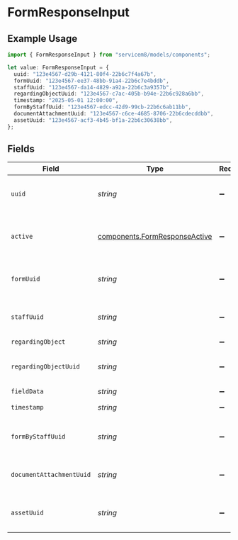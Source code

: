 # FormResponseInput

## Example Usage

```typescript
import { FormResponseInput } from "servicem8/models/components";

let value: FormResponseInput = {
  uuid: "123e4567-d29b-4121-80f4-22b6c7f4a67b",
  formUuid: "123e4567-ee37-48bb-91a4-22b6c7e4bddb",
  staffUuid: "123e4567-da14-4829-a92a-22b6c3a9357b",
  regardingObjectUuid: "123e4567-c7ac-405b-b94e-22b6c928a6bb",
  timestamp: "2025-05-01 12:00:00",
  formByStaffUuid: "123e4567-edcc-42d9-99cb-22b6c6ab11bb",
  documentAttachmentUuid: "123e4567-c6ce-4685-8706-22b6cdecddbb",
  assetUuid: "123e4567-acf3-4b45-bf1a-22b6c30638bb",
};
```

## Fields

| Field                                                                          | Type                                                                           | Required                                                                       | Description                                                                    | Example                                                                        |
| ------------------------------------------------------------------------------ | ------------------------------------------------------------------------------ | ------------------------------------------------------------------------------ | ------------------------------------------------------------------------------ | ------------------------------------------------------------------------------ |
| `uuid`                                                                         | *string*                                                                       | :heavy_minus_sign:                                                             | Unique identifier for this record                                              | 123e4567-d29b-4121-80f4-22b6c7f4a67b                                           |
| `active`                                                                       | [components.FormResponseActive](../../models/components/formresponseactive.md) | :heavy_minus_sign:                                                             | Record active/deleted flag.  Valid values are [0,1]                            |                                                                                |
| `formUuid`                                                                     | *string*                                                                       | :heavy_minus_sign:                                                             | N/A                                                                            | 123e4567-ee37-48bb-91a4-22b6c7e4bddb                                           |
| `staffUuid`                                                                    | *string*                                                                       | :heavy_minus_sign:                                                             | N/A                                                                            | 123e4567-da14-4829-a92a-22b6c3a9357b                                           |
| `regardingObject`                                                              | *string*                                                                       | :heavy_minus_sign:                                                             | N/A                                                                            |                                                                                |
| `regardingObjectUuid`                                                          | *string*                                                                       | :heavy_minus_sign:                                                             | N/A                                                                            | 123e4567-c7ac-405b-b94e-22b6c928a6bb                                           |
| `fieldData`                                                                    | *string*                                                                       | :heavy_minus_sign:                                                             | N/A                                                                            |                                                                                |
| `timestamp`                                                                    | *string*                                                                       | :heavy_minus_sign:                                                             | N/A                                                                            | 2025-05-01 12:00:00                                                            |
| `formByStaffUuid`                                                              | *string*                                                                       | :heavy_minus_sign:                                                             | N/A                                                                            | 123e4567-edcc-42d9-99cb-22b6c6ab11bb                                           |
| `documentAttachmentUuid`                                                       | *string*                                                                       | :heavy_minus_sign:                                                             | N/A                                                                            | 123e4567-c6ce-4685-8706-22b6cdecddbb                                           |
| `assetUuid`                                                                    | *string*                                                                       | :heavy_minus_sign:                                                             | N/A                                                                            | 123e4567-acf3-4b45-bf1a-22b6c30638bb                                           |
